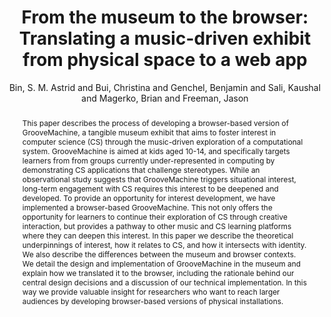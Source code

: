 ---
title: "From the museum to the browser: Translating a music-driven  exhibit from physical space to a web app"
abstract: "This paper describes the process of developing a browser-based version of GrooveMachine, a tangible museum exhibit that aims to foster interest in computer science (CS) through the music-driven exploration of a computational system. GrooveMachine is aimed at kids aged 10-14, and specifically targets learners from from groups currently under-represented in computing by demonstrating CS applications that challenge stereotypes. While an observational study suggests that GrooveMachine triggers situational interest, long-term engagement with CS requires this interest to be deepened and developed. To provide an opportunity for interest development, we have implemented a browser-based GrooveMachine. This not only offers the opportunity for learners to continue their exploration of CS through creative interaction, but provides a pathway to other music and CS learning platforms where they can deepen this interest. In this paper we describe the theoretical underpinnings of interest, how it relates to CS, and how it intersects with identity. We also describe the differences between the museum and browser contexts. We detail the design and implementation of GrooveMachine in the museum and explain how we translated it to the browser, including the rationale behind our central design decisions and a discussion of our technical implementation. In this way we provide valuable insight for researchers who want to reach larger audiences by developing browser-based versions of physical installations."
address: "Trondheim"
booktitle: "Proceedings of the International Web Audio Conference 2019"
editor: ""
month: "December"
publisher: "NTNU"
series: "WAC'19"
pages: ""
ID: "16"
author: "Bin, S. M. Astrid and Bui, Christina and Genchel, Benjamin and Sali, Kaushal and Magerko, Brian and Freeman, Jason"
webAuthor: "S. M. Astrid Bin, Christina Bui, Benjamin Genchel, Kaushal Sali, Brian Magerko, Jason Freeman"
track: "Paper"
year: "2019"
tags: year2019
media: "https://youtu.be/Fd_4rtxbNag"
pdflink: "/_data/papers/pdf/2019/2019_16.pdf"
ISSN: ""
---